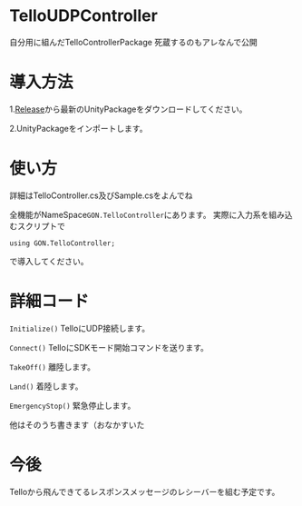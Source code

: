 # TelloUDPController
自分用に組んだTelloControllerPackage
死蔵するのもアレなんで公開

# 導入方法
1.[Release](https://github.com/GONBEEEproject/TelloUDPController/releases)から最新のUnityPackageをダウンロードしてください。

2.UnityPackageをインポートします。

# 使い方
詳細はTelloController.cs及びSample.csをよんでね

全機能がNameSpace```GON.TelloController```にあります。
実際に入力系を組み込むスクリプトで
~~~
using GON.TelloController;
~~~
で導入してください。

# 詳細コード
```Initialize()```  TelloにUDP接続します。

```Connect()``` TelloにSDKモード開始コマンドを送ります。

```TakeOff()``` 離陸します。

```Land()```  着陸します。

```EmergencyStop()``` 緊急停止します。

他はそのうち書きます（おなかすいた

# 今後
Telloから飛んできてるレスポンスメッセージのレシーバーを組む予定です。
